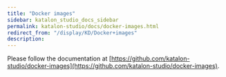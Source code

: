 ```yaml
---
title: "Docker images" 
sidebar: katalon_studio_docs_sidebar
permalink: katalon-studio/docs/docker-images.html 
redirect_from: "/display/KD/Docker+images" 
description: 
---
```

Please follow the documentation at [https://github.com/katalon-studio/docker-images](https://github.com/katalon-studio/docker-images).